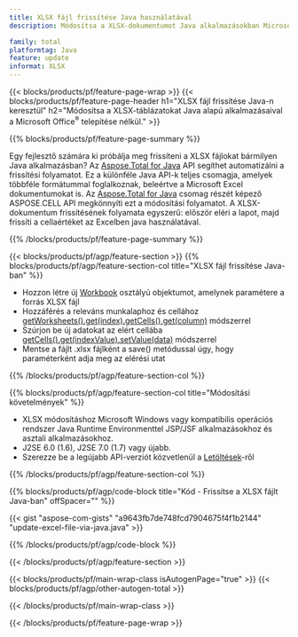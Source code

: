 ```yaml
---
title: XLSX fájl frissítése Java használatával
description: Módosítsa a XLSX-dokumentumot Java alkalmazásokban Microsoft Excel használata nélkül. Optimalizálja a kódot az Excel-fájlok leggyorsabb írásához és szerkesztéséhez Java-ban.

family: total
platformtag: Java
feature: update
informat: XLSX
---
```

{{< blocks/products/pf/feature-page-wrap >}}
{{< blocks/products/pf/feature-page-header h1="XLSX fájl frissítése Java-n keresztül" h2="Módosítsa a XLSX-táblázatokat Java alapú alkalmazásaival a Microsoft Office<sup>&reg;</sup> telepítése nélkül." >}}

{{% blocks/products/pf/feature-page-summary %}}

Egy fejlesztő számára ki próbálja meg frissíteni a XLSX fájlokat bármilyen Java alkalmazásban? Az [Aspose.Total for Java](https://products.aspose.com/total/java/) API segíthet automatizálni a frissítési folyamatot. Ez a különféle Java API-k teljes csomagja, amelyek többféle formátummal foglalkoznak, beleértve a Microsoft Excel dokumentumokat is. Az [Aspose.Total for Java](https://products.aspose.com/total/java/) csomag részét képező ASPOSE.CELL API megkönnyíti ezt a módosítási folyamatot. A XLSX-dokumentum frissítésének folyamata egyszerű: először eléri a lapot, majd frissíti a cellaértéket az Excelben java használatával.

{{% /blocks/products/pf/feature-page-summary %}}

{{< blocks/products/pf/agp/feature-section >}}
{{% blocks/products/pf/agp/feature-section-col title="XLSX fájl frissítése Java-ban" %}}

- Hozzon létre új [Workbook](https://reference.aspose.com/cells/java/com.aspose.cells/Workbook) osztályú objektumot, amelynek paramétere a forrás XLSX fájl
- Hozzáférés a releváns munkalaphoz és cellához [getWorksheets().get(index).getCells().get(column)](https://reference.aspose.com/cells/java/com.aspose.cells/cells#Item%20(int)) módszerrel
- Szúrjon be új adatokat az elért cellába [getCells().get(indexValue).setValue(data)](https://reference.aspose.com/cells/java/com.aspose.cells/cell#Value) módszerrel
- Mentse a fájlt .xlsx fájlként a save() metódussal úgy, hogy paraméterként adja meg az elérési utat

{{% /blocks/products/pf/agp/feature-section-col %}}

{{% blocks/products/pf/agp/feature-section-col title="Módosítási követelmények" %}}

- XLSX módosításhoz Microsoft Windows vagy kompatibilis operációs rendszer Java Runtime Environmenttel JSP/JSF alkalmazásokhoz és asztali alkalmazásokhoz.
- J2SE 6.0 (1.6), J2SE 7.0 (1.7) vagy újabb.
- Szerezze be a legújabb API-verziót közvetlenül a [Letöltések](https://docs.aspose.com/cells/java/installation/)-ről

{{% /blocks/products/pf/agp/feature-section-col %}}

{{% blocks/products/pf/agp/code-block title="Kód - Frissítse a XLSX fájlt Java-ban" offSpacer="" %}}

{{< gist "aspose-com-gists" "a9643fb7de748fcd7904675f4f1b2144" "update-excel-file-via-java.java" >}}

{{% /blocks/products/pf/agp/code-block %}}

{{< /blocks/products/pf/agp/feature-section >}}

{{< blocks/products/pf/main-wrap-class isAutogenPage="true" >}}
{{< blocks/products/pf/agp/other-autogen-total >}}

{{< /blocks/products/pf/main-wrap-class >}}

{{< /blocks/products/pf/feature-page-wrap >}}